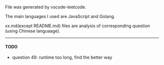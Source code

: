 
File was generated by vscode-leetcode.

The main languages I used are JavaScript and Golang.

xx.md(except README.md) files are analysis of corresponding question (using Chinese languaage).

----

#### TODO

- question 49: runtime too long, find the better way